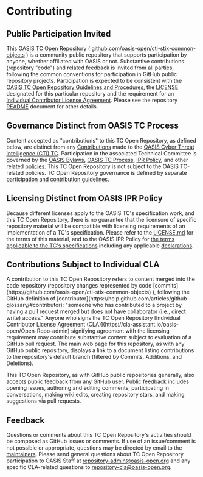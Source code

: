 # Contributing

## Public Participation Invited

This [OASIS TC Open Repository](https://www.oasis-open.org/resources/open-repositories) ( [github.com/oasis-open/cti-stix-common-objects](https://github.com/oasis-open/cti-stix-common-objects) ) is a community public repository that supports participation by anyone, whether affiliated with OASIS or not. Substantive contributions (repository "code") and related feedback is invited from all parties, following the common conventions for participation in GitHub public repository projects.  Participation is expected to be consistent with the [OASIS TC Open Repository Guidelines and Procedures](https://www.oasis-open.org/policies-guidelines/open-repositories), the [LICENSE](https://www-legacy.oasis-open.org/sites/www.oasis-open.org/files/BSD-3-Clause.txt) designated for this particular repository and the requirement for an [Individual Contributor License Agreement](https://cla-assistant.io/oasis-open/Open-Repo-admin). Please see the repository  [README](https://github.com/oasis-open/cti-stix-common-objects/blob/master/README.md) document for other details.

## Governance Distinct from OASIS TC Process

Content accepted as "contributions" to this TC Open Repository, as defined below, are distinct from any [Contributions](https://www.oasis-open.org/policies-guidelines/ipr#contributions") made to the [OASIS Cyber Threat Intelligence (CTI) TC](https://www.oasis-open.org/committees/cti/).  Participation in the associated Technical Committee is governed by the [OASIS Bylaws](https://www.oasis-open.org/policies-guidelines/bylaws), [OASIS TC Process](https://www.oasis-open.org/policies-guidelines/tc-process), [IPR Policy](https://www.oasis-open.org/policies-guidelines/ipr), and other related [policies](https://www.oasis-open.org/policies-guidelines/). This TC Open Repository is not subject to the OASIS TC-related policies.  TC Open Repository governance is defined by separate [participation and contribution guidelines](https://www.oasis-open.org/policies-guidelines/open-repositories).


## Licensing Distinct from OASIS IPR Policy

Because different licenses apply to the OASIS TC's specification work, and this TC Open Repository, there is no guarantee that the licensure of specific repository material will be compatible with licensing requirements of an implementation of a TC's specification.  Please refer to the [LICENSE.md](https://github.com/oasis-open/cti-stix-common-objects/blob/master/LICENSE) for the terms of this material, and to the OASIS IPR Policy for [the terms applicable to the TC's specifications](https://www.oasis-open.org/policies-guidelines/ipr/#Non-Assertion-Mode) including any applicable [declarations](https://www.oasis-open.org/committees/cti/ipr.php).</div>

## Contributions Subject to Individual CLA

<p>A contribution to this TC Open Repository refers to content merged into the code repository (repository changes represented by code [commits](https://github.com/oasis-open/cti-stix-common-objects) ), following the GitHub definition of [contributor](https://help.github.com/articles/github-glossary/#contributor): "someone who has contributed to a project by having a pull request merged but does not have collaborator (i.e., direct write) access." Anyone who signs the TC Open Repository [Individual Contributor License Agreement (CLA)](https://cla-assistant.io/oasis-open/Open-Repo-admin) signifying agreement with the licensing requirement may contribute substantive content subject to evaluation of a GitHub pull request.  The main web page for this repository, as with any GitHub public repository, displays a link to a document listing contributions to the repository's default branch (filtered by Commits, Additions, and Deletions).

This TC Open Repository, as with GitHub public repositories generally, also accepts public feedback from any GitHub user.  Public feedback includes opening issues, authoring and editing comments, participating in conversations, making wiki edits, creating repository stars, and making suggestions via pull requests. 

## Feedback

Questions or comments about this TC Open Repository's activities should be composed as GitHub issues or comments. If use of an issue/comment is not possible or appropriate, questions may be directed by email to the [maintainers](https://github.com/oasis-open/cti-stix-common-objects/blob/master/README.md). Please send general questions about TC Open Repository participation to OASIS Staff at [repository-admin@oasis-open.org](mailto:repository-admin@oasis-open.org) and any specific CLA-related questions to [repository-cla@oasis-open.org](mailto:repository-cla@oasis-open.org).
